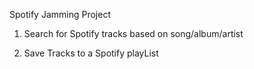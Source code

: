 Spotify Jamming Project

1. Search for Spotify tracks based on song/album/artist

2. Save Tracks to a Spotify playList
